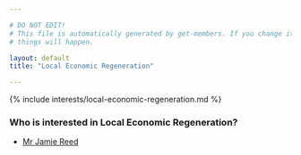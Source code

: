 ```yaml
---

# DO NOT EDIT!
# This file is automatically generated by get-members. If you change it, bad
# things will happen.

layout: default
title: "Local Economic Regeneration"

---
```


{% include interests/local-economic-regeneration.md %}

### Who is interested in Local Economic Regeneration?


* [Mr Jamie Reed](../members/mr-jamie-reed.html)
